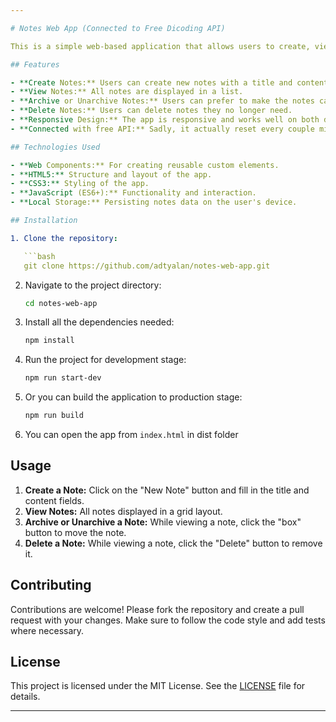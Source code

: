 ```yaml
---

# Notes Web App (Connected to Free Dicoding API)

This is a simple web-based application that allows users to create, view, and delete notes. The app is built using modern web technologies including Web Components to ensure a modular and maintainable codebase. This app is connected to free API. But, it reset every couple minutes. So, don't use this for storing your important note.

## Features

- **Create Notes:** Users can create new notes with a title and content.
- **View Notes:** All notes are displayed in a list.
- **Archive or Unarchive Notes:** Users can prefer to make the notes can be seen or hidden.
- **Delete Notes:** Users can delete notes they no longer need.
- **Responsive Design:** The app is responsive and works well on both desktop and mobile devices.
- **Connected with free API:** Sadly, it actually reset every couple minutes. Yes, deleting your added notes.

## Technologies Used

- **Web Components:** For creating reusable custom elements.
- **HTML5:** Structure and layout of the app.
- **CSS3:** Styling of the app.
- **JavaScript (ES6+):** Functionality and interaction.
- **Local Storage:** Persisting notes data on the user's device.

## Installation

1. Clone the repository:

   ```bash
   git clone https://github.com/adtyalan/notes-web-app.git
   ```

2. Navigate to the project directory:

   ```bash
   cd notes-web-app
   ```

3. Install all the dependencies needed:
   
   ```bash
   npm install
   ```
   
4. Run the project for development stage:
   
   ```bash
   npm run start-dev
   ```

5. Or you can build the application to production stage:
   
   ```bash
   npm run build
   ```

6. You can open the app from `index.html` in dist folder
   
   
## Usage

1. **Create a Note:** Click on the "New Note" button and fill in the title and content fields.
2. **View Notes:** All notes displayed in a grid layout.
3. **Archive or Unarchive a Note:** While viewing a note, click the "box" button to move the note.
4. **Delete a Note:** While viewing a note, click the "Delete" button to remove it.

## Contributing

Contributions are welcome! Please fork the repository and create a pull request with your changes. Make sure to follow the code style and add tests where necessary.

## License

This project is licensed under the MIT License. See the [LICENSE](LICENSE) file for details.

---
```


